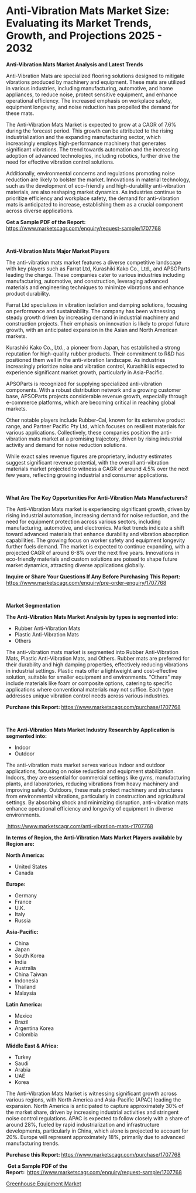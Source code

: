 <p><h1>Anti-Vibration Mats Market Size: Evaluating its Market Trends, Growth, and Projections 2025 - 2032</h1></p><p><strong>Anti-Vibration Mats Market Analysis and Latest Trends</strong></p>
<p><p>Anti-Vibration Mats are specialized flooring solutions designed to mitigate vibrations produced by machinery and equipment. These mats are utilized in various industries, including manufacturing, automotive, and home appliances, to reduce noise, protect sensitive equipment, and enhance operational efficiency. The increased emphasis on workplace safety, equipment longevity, and noise reduction has propelled the demand for these mats.</p><p>The Anti-Vibration Mats Market is expected to grow at a CAGR of 7.6% during the forecast period. This growth can be attributed to the rising industrialization and the expanding manufacturing sector, which increasingly employs high-performance machinery that generates significant vibrations. The trend towards automation and the increasing adoption of advanced technologies, including robotics, further drive the need for effective vibration control solutions.</p><p>Additionally, environmental concerns and regulations promoting noise reduction are likely to bolster the market. Innovations in material technology, such as the development of eco-friendly and high-durability anti-vibration materials, are also reshaping market dynamics. As industries continue to prioritize efficiency and workplace safety, the demand for anti-vibration mats is anticipated to increase, establishing them as a crucial component across diverse applications.</p></p>
<p><strong>Get a Sample PDF of the Report:&nbsp;</strong> <a href="https://www.marketscagr.com/enquiry/request-sample/1707768?utm_campaign=2483&utm_medium=2&utm_source=Github&utm_content=ia&utm_term=25032025&utm_id=anti-vibration-mats">https://www.marketscagr.com/enquiry/request-sample/1707768</a></p>
<p>&nbsp;</p>
<p><strong>Anti-Vibration Mats Major Market Players</strong></p>
<p><p>The anti-vibration mats market features a diverse competitive landscape with key players such as Farrat Ltd, Kurashiki Kako Co., Ltd., and APSOParts leading the charge. These companies cater to various industries including manufacturing, automotive, and construction, leveraging advanced materials and engineering techniques to minimize vibrations and enhance product durability.</p><p>Farrat Ltd specializes in vibration isolation and damping solutions, focusing on performance and sustainability. The company has been witnessing steady growth driven by increasing demand in industrial machinery and construction projects. Their emphasis on innovation is likely to propel future growth, with an anticipated expansion in the Asian and North American markets.</p><p>Kurashiki Kako Co., Ltd., a pioneer from Japan, has established a strong reputation for high-quality rubber products. Their commitment to R&D has positioned them well in the anti-vibration landscape. As industries increasingly prioritize noise and vibration control, Kurashiki is expected to experience significant market growth, particularly in Asia-Pacific.</p><p>APSOParts is recognized for supplying specialized anti-vibration components. With a robust distribution network and a growing customer base, APSOParts projects considerable revenue growth, especially through e-commerce platforms, which are becoming critical in reaching global markets.</p><p>Other notable players include Rubber-Cal, known for its extensive product range, and Partner Pacific Pty Ltd, which focuses on resilient materials for various applications. Collectively, these companies position the anti-vibration mats market at a promising trajectory, driven by rising industrial activity and demand for noise reduction solutions.</p><p>While exact sales revenue figures are proprietary, industry estimates suggest significant revenue potential, with the overall anti-vibration materials market projected to witness a CAGR of around 4.5% over the next few years, reflecting growing industrial and consumer applications.</p></p>
<p>&nbsp;</p>
<p><strong>What Are The Key Opportunities For Anti-Vibration Mats Manufacturers?</strong></p>
<p><p>The Anti-Vibration Mats market is experiencing significant growth, driven by rising industrial automation, increasing demand for noise reduction, and the need for equipment protection across various sectors, including manufacturing, automotive, and electronics. Market trends indicate a shift toward advanced materials that enhance durability and vibration absorption capabilities. The growing focus on worker safety and equipment longevity further fuels demand. The market is expected to continue expanding, with a projected CAGR of around 6-8% over the next five years. Innovations in eco-friendly materials and custom solutions are poised to shape future market dynamics, attracting diverse applications globally.</p></p>
<p><strong>Inquire or Share Your Questions If Any Before Purchasing This Report:</strong> <a href="https://www.marketscagr.com/enquiry/pre-order-enquiry/1707768?utm_campaign=2483&utm_medium=2&utm_source=Github&utm_content=ia&utm_term=25032025&utm_id=anti-vibration-mats">https://www.marketscagr.com/enquiry/pre-order-enquiry/1707768</a></p>
<p>&nbsp;</p>
<p><strong>Market Segmentation</strong></p>
<p><strong>The Anti-Vibration Mats Market Analysis by types is segmented into:</strong></p>
<p><ul><li>Rubber Anti-Vibration Mats</li><li>Plastic Anti-Vibration Mats</li><li>Others</li></ul></p>
<p><p>The anti-vibration mats market is segmented into Rubber Anti-Vibration Mats, Plastic Anti-Vibration Mats, and Others. Rubber mats are preferred for their durability and high damping properties, effectively reducing vibrations in industrial settings. Plastic mats offer a lightweight and cost-effective solution, suitable for smaller equipment and environments. "Others" may include materials like foam or composite options, catering to specific applications where conventional materials may not suffice. Each type addresses unique vibration control needs across various industries.</p></p>
<p><strong>Purchase this Report:&nbsp;</strong><a href="https://www.marketscagr.com/purchase/1707768?utm_campaign=2483&utm_medium=2&utm_source=Github&utm_content=ia&utm_term=25032025&utm_id=anti-vibration-mats">https://www.marketscagr.com/purchase/1707768</a></p>
<p>&nbsp;</p>
<p><strong>The Anti-Vibration Mats Market Industry Research by Application is segmented into:</strong></p>
<p><ul><li>Indoor</li><li>Outdoor</li></ul></p>
<p><p>The anti-vibration mats market serves various indoor and outdoor applications, focusing on noise reduction and equipment stabilization. Indoors, they are essential for commercial settings like gyms, manufacturing plants, and laboratories, reducing vibrations from heavy machinery and improving safety. Outdoors, these mats protect machinery and structures from environmental vibrations, particularly in construction and agricultural settings. By absorbing shock and minimizing disruption, anti-vibration mats enhance operational efficiency and longevity of equipment in diverse environments.</p></p>
<p><a href="https://www.marketscagr.com/anti-vibration-mats-r1707768?utm_campaign=2483&utm_medium=2&utm_source=Github&utm_content=ia&utm_term=25032025&utm_id=anti-vibration-mats">&nbsp;https://www.marketscagr.com/anti-vibration-mats-r1707768</a></p>
<p><strong>In terms of Region, the Anti-Vibration Mats Market Players available by Region are:</strong></p>
<p>
    <p> <strong> North America: </strong>
        <ul>
            <li>United States</li>
            <li>Canada</li>
        </ul>
        </p> 
    <p> <strong> Europe: </strong>
        <ul>
            <li>Germany</li>
            <li>France</li>
            <li>U.K.</li>
            <li>Italy</li>
            <li>Russia</li>
        </ul>
        </p> 
    <p> <strong> Asia-Pacific: </strong>
        <ul>
            <li>China</li>
            <li>Japan</li>
            <li>South Korea</li>
            <li>India</li>
            <li>Australia</li>
            <li>China Taiwan</li>
            <li>Indonesia</li>
            <li>Thailand</li>
            <li>Malaysia</li>
        </ul>
        </p> 
    <p> <strong> Latin America: </strong>
        <ul>
            <li>Mexico</li>
            <li>Brazil</li>
            <li>Argentina Korea</li>
            <li>Colombia</li>
        </ul>
        </p> 
    <p> <strong> Middle East & Africa: </strong>
        <ul>
            <li>Turkey</li>
            <li>Saudi</li>
            <li>Arabia</li>
            <li>UAE</li>
            <li>Korea</li>
        </ul>
    </p>
    </p>
<p><p>The Anti-Vibration Mats Market is witnessing significant growth across various regions, with North America and Asia-Pacific (APAC) leading the expansion. North America is anticipated to capture approximately 30% of the market share, driven by increasing industrial activities and stringent noise control regulations. APAC is expected to follow closely with a share of around 28%, fueled by rapid industrialization and infrastructure developments, particularly in China, which alone is projected to account for 20%. Europe will represent approximately 18%, primarily due to advanced manufacturing trends.</p></p>
<p><strong>Purchase this Report: </strong><a href="https://www.marketscagr.com/purchase/1707768?utm_campaign=2483&utm_medium=2&utm_source=Github&utm_content=ia&utm_term=25032025&utm_id=anti-vibration-mats">https://www.marketscagr.com/purchase/1707768</a></p>
<p>&nbsp;<strong>Get a Sample PDF of the Report:&nbsp;&nbsp;</strong><a href="https://www.marketscagr.com/enquiry/request-sample/1707768?utm_campaign=2483&utm_medium=2&utm_source=Github&utm_content=ia&utm_term=25032025&utm_id=anti-vibration-mats">https://www.marketscagr.com/enquiry/request-sample/1707768</a></p>
<p><strong></strong></p>
<p><p><a href="https://github.com/ParvinKhatun77/Market-Research-Report-List-2/blob/main/greenhouse-equipment-market.md?utm_campaign=2483&utm_medium=2&utm_source=Github&utm_content=ia&utm_term=25032025&utm_id=anti-vibration-mats">Greenhouse Equipment Market</a></p></p>